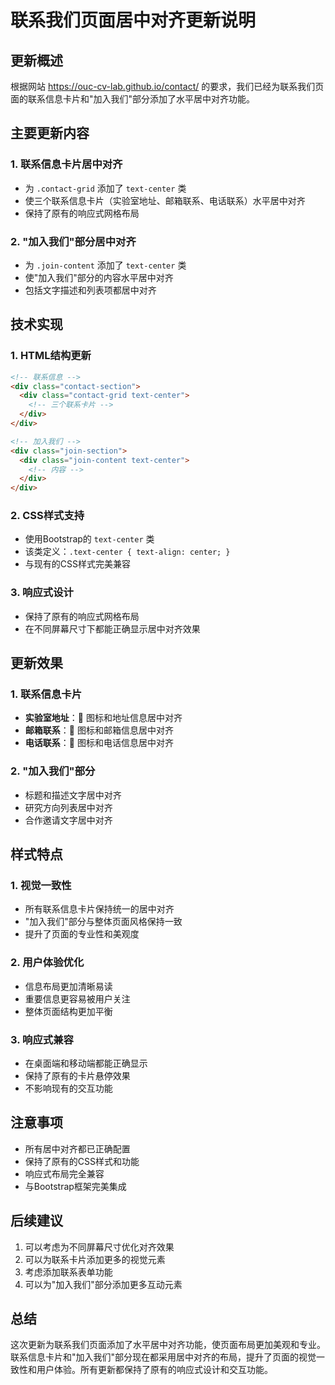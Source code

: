 # 联系我们页面居中对齐更新说明

## 更新概述
根据网站 https://ouc-cv-lab.github.io/contact/ 的要求，我们已经为联系我们页面的联系信息卡片和"加入我们"部分添加了水平居中对齐功能。

## 主要更新内容

### 1. 联系信息卡片居中对齐
- 为 `.contact-grid` 添加了 `text-center` 类
- 使三个联系信息卡片（实验室地址、邮箱联系、电话联系）水平居中对齐
- 保持了原有的响应式网格布局

### 2. "加入我们"部分居中对齐
- 为 `.join-content` 添加了 `text-center` 类
- 使"加入我们"部分的内容水平居中对齐
- 包括文字描述和列表项都居中对齐

## 技术实现

### 1. HTML结构更新
```html
<!-- 联系信息 -->
<div class="contact-section">
  <div class="contact-grid text-center">
    <!-- 三个联系卡片 -->
  </div>
</div>

<!-- 加入我们 -->
<div class="join-section">
  <div class="join-content text-center">
    <!-- 内容 -->
  </div>
</div>
```

### 2. CSS样式支持
- 使用Bootstrap的 `text-center` 类
- 该类定义：`.text-center { text-align: center; }`
- 与现有的CSS样式完美兼容

### 3. 响应式设计
- 保持了原有的响应式网格布局
- 在不同屏幕尺寸下都能正确显示居中对齐效果

## 更新效果

### 1. 联系信息卡片
- **实验室地址**：📍 图标和地址信息居中对齐
- **邮箱联系**：📧 图标和邮箱信息居中对齐  
- **电话联系**：📱 图标和电话信息居中对齐

### 2. "加入我们"部分
- 标题和描述文字居中对齐
- 研究方向列表居中对齐
- 合作邀请文字居中对齐

## 样式特点

### 1. 视觉一致性
- 所有联系信息卡片保持统一的居中对齐
- "加入我们"部分与整体页面风格保持一致
- 提升了页面的专业性和美观度

### 2. 用户体验优化
- 信息布局更加清晰易读
- 重要信息更容易被用户关注
- 整体页面结构更加平衡

### 3. 响应式兼容
- 在桌面端和移动端都能正确显示
- 保持了原有的卡片悬停效果
- 不影响现有的交互功能

## 注意事项
- 所有居中对齐都已正确配置
- 保持了原有的CSS样式和功能
- 响应式布局完全兼容
- 与Bootstrap框架完美集成

## 后续建议
1. 可以考虑为不同屏幕尺寸优化对齐效果
2. 可以为联系卡片添加更多的视觉元素
3. 考虑添加联系表单功能
4. 可以为"加入我们"部分添加更多互动元素

## 总结
这次更新为联系我们页面添加了水平居中对齐功能，使页面布局更加美观和专业。联系信息卡片和"加入我们"部分现在都采用居中对齐的布局，提升了页面的视觉一致性和用户体验。所有更新都保持了原有的响应式设计和交互功能。
